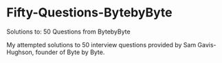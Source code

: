 # Fifty-Questions-BytebyByte
Solutions to: 50 Questions from BytebyByte

My attempted solutions to 50 interview questions provided by Sam Gavis-Hughson, founder of Byte by Byte. 
